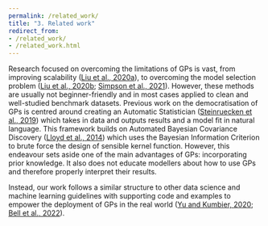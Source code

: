 ```yaml
---
permalink: /related_work/
title: "3. Related work"
redirect_from:
- /related_work/
- /related_work.html
---
```


Research focused on overcoming the limitations of GPs is vast, from improving scalability ([Liu et al., 2020a](https://arxiv.org/pdf/1807.01065.pdf)), to overcoming the model selection problem ([Liu et al., 2020b](https://proceedings.neurips.cc/paper/2020/hash/f52db9f7c0ae7017ee41f63c2a7353bc-Abstract.html); [Simpson et al., 2021](https://arxiv.org/abs/2106.08185)). However, these methods are usually not beginner-friendly and in most cases applied to clean and well-studied benchmark datasets. Previous work on the democratisation of GPs is centred around creating an Automatic Statistician ([Steinruecken et al., 2019](https://link.springer.com/chapter/10.1007/978-3-030-05318-5_9)) which takes in data and outputs results and a model fit in natural language. This framework builds on Automated Bayesian Covariance Discovery ([Lloyd et al., 2014](https://ojs.aaai.org/index.php/AAAI/article/view/8904)) which uses the Bayesian Information Criterion to brute force the design of sensible kernel function. However, this endeavour sets aside one of the main advantages of GPs: incorporating prior knowledge. It also does not educate modellers about how to use GPs and therefore properly interpret their results.

Instead, our work follows a similar structure to other data science and machine learning guidelines with supporting code and examples to empower the deployment of GPs in the real world ([Yu and Kumbier, 2020](https://arxiv.org/abs/1901.08152); [Bell et al., 2022](https://arxiv.org/abs/2206.05985)).
